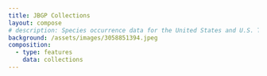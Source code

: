 ```yaml
---
title: JBGP Collections
layout: compose
# description: Species occurrence data for the United States and U.S. Territories.
background: /assets/images/3058851394.jpeg
composition:
  - type: features
    data: collections
---
```

